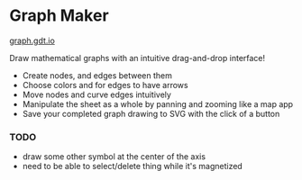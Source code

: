 # Graph Maker

[graph.gdt.io](http://graph.gdt.io/)

Draw mathematical graphs with an intuitive drag-and-drop interface!

- Create nodes, and edges between them
- Choose colors and for edges to have arrows
- Move nodes and curve edges intuitively
- Manipulate the sheet as a whole by panning and zooming like a map app
- Save your completed graph drawing to SVG with the click of a button

### TODO

- draw some other symbol at the center of the axis
- need to be able to select/delete thing while it's magnetized
